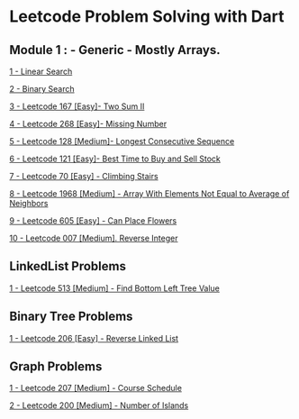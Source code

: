 #   Leetcode Problem Solving with Dart

##   Module 1 : - Generic - Mostly Arrays.

[1 - Linear Search](/code_base/linear_search.dart)

[2 - Binary Search](/code_base/binary_search.dart)

[3 - Leetcode 167 [Easy]- Two Sum II ](/code_base/two_sum_2.dart)

[4 - Leetcode 268 [Easy]- Missing Number](/code_base/missing_number.dart)

[5 - Leetcode 128 [Medium]- Longest Consecutive Sequence](/code_base/longest_consecutive_sequence.dart)

[6 - Leetcode 121 [Easy]- Best Time to Buy and Sell Stock](/code_base/best_time_to_buy_and_sell_stock.dart)

[7 - Leetcode 70 [Easy] - Climbing Stairs](/code_base/climbing_stairs.dart)

[8 - Leetcode 1968 [Medium] - Array With Elements Not Equal to Average of Neighbors](/code_base/array_with_elements_not_equal_av.dart)

[9 - Leetcode 605 [Easy] - Can Place Flowers](/code_base/can_place_flowers.dart)

[10 - Leetcode 007 [Medium]. Reverse Integer](/code_base/reverse_integer.dart)

## LinkedList Problems

[1 - Leetcode 513 [Medium] - Find Bottom Left Tree Value](/code_base/find_bottom_left_tree_value.dart)


## Binary Tree Problems

[1 - Leetcode 206 [Easy] - Reverse Linked List](/code_base/reverse_linked_list.dart.dart)


## Graph Problems
[1 - Leetcode 207 [Medium] - Course Schedule](/code_base/course_schedule.dart)

[2 - Leetcode 200 [Medium] - Number of Islands](/code_base/number_of_islands.dart)


